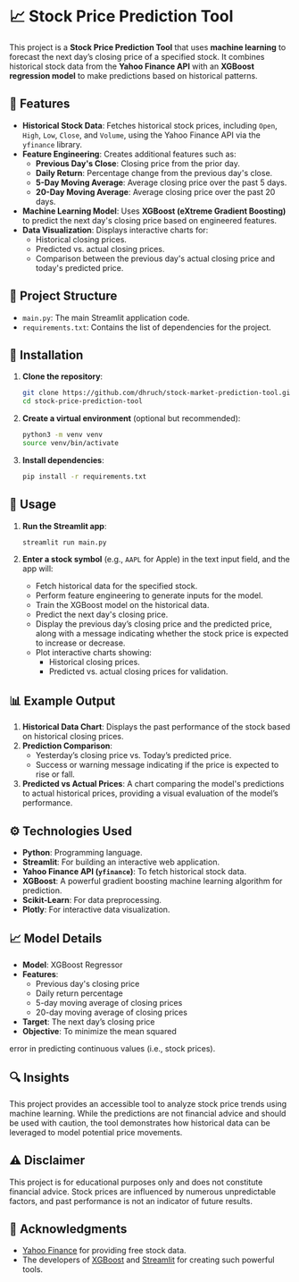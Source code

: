

# 📈 Stock Price Prediction Tool

This project is a **Stock Price Prediction Tool** that uses **machine learning** to forecast the next day’s closing price of a specified stock. It combines historical stock data from the **Yahoo Finance API** with an **XGBoost regression model** to make predictions based on historical patterns.

## 🚀 Features

- **Historical Stock Data**: Fetches historical stock prices, including `Open`, `High`, `Low`, `Close`, and `Volume`, using the Yahoo Finance API via the `yfinance` library.
- **Feature Engineering**: Creates additional features such as:
  - **Previous Day's Close**: Closing price from the prior day.
  - **Daily Return**: Percentage change from the previous day's close.
  - **5-Day Moving Average**: Average closing price over the past 5 days.
  - **20-Day Moving Average**: Average closing price over the past 20 days.
- **Machine Learning Model**: Uses **XGBoost (eXtreme Gradient Boosting)** to predict the next day's closing price based on engineered features.
- **Data Visualization**: Displays interactive charts for:
  - Historical closing prices.
  - Predicted vs. actual closing prices.
  - Comparison between the previous day's actual closing price and today's predicted price.

## 📂 Project Structure

- `main.py`: The main Streamlit application code.
- `requirements.txt`: Contains the list of dependencies for the project.

## 🔧 Installation

1. **Clone the repository**:
   ```bash
   git clone https://github.com/dhruch/stock-market-prediction-tool.git
   cd stock-price-prediction-tool
   ```

2. **Create a virtual environment** (optional but recommended):
   ```bash
   python3 -m venv venv
   source venv/bin/activate
   ```

3. **Install dependencies**:
   ```bash
   pip install -r requirements.txt
   ```

## 🏃 Usage

1. **Run the Streamlit app**:
   ```bash
   streamlit run main.py
   ```

2. **Enter a stock symbol** (e.g., `AAPL` for Apple) in the text input field, and the app will:
   - Fetch historical data for the specified stock.
   - Perform feature engineering to generate inputs for the model.
   - Train the XGBoost model on the historical data.
   - Predict the next day's closing price.
   - Display the previous day’s closing price and the predicted price, along with a message indicating whether the stock price is expected to increase or decrease.
   - Plot interactive charts showing:
     - Historical closing prices.
     - Predicted vs. actual closing prices for validation.

## 📊 Example Output

1. **Historical Data Chart**: Displays the past performance of the stock based on historical closing prices.
2. **Prediction Comparison**:
   - Yesterday’s closing price vs. Today’s predicted price.
   - Success or warning message indicating if the price is expected to rise or fall.
3. **Predicted vs Actual Prices**: A chart comparing the model's predictions to actual historical prices, providing a visual evaluation of the model’s performance.

## ⚙️ Technologies Used

- **Python**: Programming language.
- **Streamlit**: For building an interactive web application.
- **Yahoo Finance API (`yfinance`)**: To fetch historical stock data.
- **XGBoost**: A powerful gradient boosting machine learning algorithm for prediction.
- **Scikit-Learn**: For data preprocessing.
- **Plotly**: For interactive data visualization.

## 📈 Model Details

- **Model**: XGBoost Regressor
- **Features**:
  - Previous day's closing price
  - Daily return percentage
  - 5-day moving average of closing prices
  - 20-day moving average of closing prices
- **Target**: The next day’s closing price
- **Objective**: To minimize the mean squared

error in predicting continuous values (i.e., stock prices).

## 🔍 Insights

This project provides an accessible tool to analyze stock price trends using machine learning. While the predictions are not financial advice and should be used with caution, the tool demonstrates how historical data can be leveraged to model potential price movements.

## ⚠️ Disclaimer

This project is for educational purposes only and does not constitute financial advice. Stock prices are influenced by numerous unpredictable factors, and past performance is not an indicator of future results.


## 🙏 Acknowledgments

- [Yahoo Finance](https://finance.yahoo.com/) for providing free stock data.
- The developers of [XGBoost](https://xgboost.ai/) and [Streamlit](https://streamlit.io/) for creating such powerful tools.


